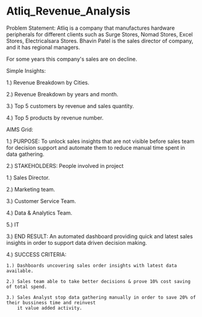 # Atliq_Revenue_Analysis
Problem Statement: 
	Atliq is a company that manufactures hardware peripherals for different clients such as
Surge Stores, Nomad Stores, Excel Stores, Electricalsara Stores. Bhavin Patel is the sales director of company,
and it has regional managers.

For some years this company's sales are on decline.

Simple Insights:
 
1.) Revenue Breakdown by Cities.
 
2.) Revenue Breakdown by years and month.
 
3.) Top 5 customers by revenue and sales quantity.
 
4.) Top 5 products by revenue number.


AIMS Grid:

1.) PURPOSE:
	To unlock sales insights that are not visible before sales team for decision support
and automate them to reduce manual time spent in data gathering.

2.) STAKEHOLDERS:
	People involved in project
  
1.) Sales Director.
 
2.) Marketing team.
 
3.) Customer Service Team.
 
4.) Data & Analytics Team.
 
5.) IT
 

3.) END RESULT:
	An automated dashboard providing quick and latest sales insights in order to support data driven decision making.

4.) SUCCESS CRITERIA:
 
	1.) Dashboards uncovering sales order insights with latest data available.
  
	2.) Sales team able to take better decisions & prove 10% cost saving of total spend.
  
	3.) Sales Analyst stop data gathering manually in order to save 20% of their bussiness time and reinvest 
		it value added activity.
   
